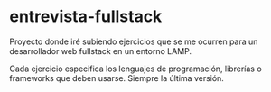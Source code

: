 # entrevista-fullstack

Proyecto donde iré subiendo ejercicios que se me ocurren para un desarrollador web fullstack en un entorno LAMP.

Cada ejercicio especifica los lenguajes de programación, librerías o frameworks  que deben usarse. Siempre la última versión.
<!--stackedit_data:
eyJoaXN0b3J5IjpbLTE4Mzk0NTU4MjBdfQ==
-->